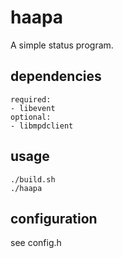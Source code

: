 haapa
=====

A simple status program.

dependencies
------------

	required:
	- libevent
	optional:
	- libmpdclient

usage
-----

	./build.sh
	./haapa

configuration
-------------

see config.h